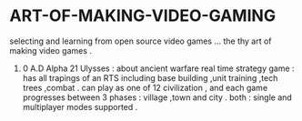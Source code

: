 # ART-OF-MAKING-VIDEO-GAMING
selecting and learning from open source video games ... the thy art of making video games .


1. 0 A.D Alpha 21 Ulysses :  about ancient warfare 
real time strategy game : has all trapings of an RTS including base building ,unit training ,tech trees ,combat .
can play as one of 12 civilization , and each game progresses between 3 phases : village ,town and city .
both : single and multiplayer modes supported .


